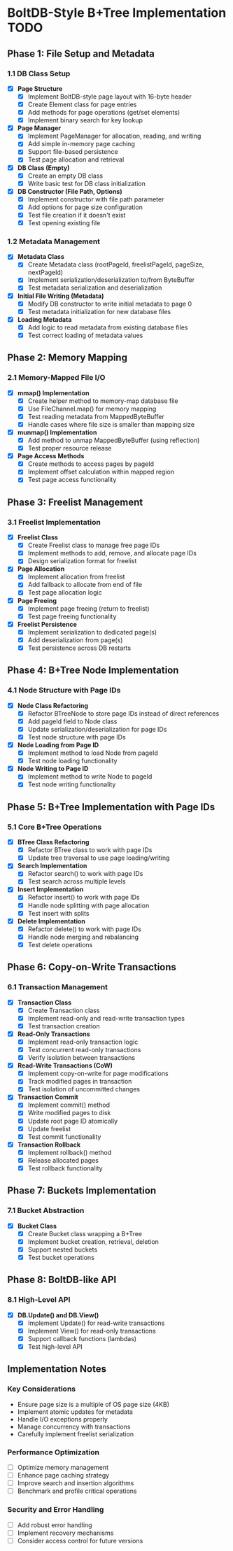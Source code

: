 # BoltDB-Style B+Tree Implementation TODO

## Phase 1: File Setup and Metadata

### 1.1 DB Class Setup
- [x] **Page Structure**
  - [x] Implement BoltDB-style page layout with 16-byte header
  - [x] Create Element class for page entries
  - [x] Add methods for page operations (get/set elements)
  - [x] Implement binary search for key lookup

- [x] **Page Manager**
  - [x] Implement PageManager for allocation, reading, and writing
  - [x] Add simple in-memory page caching
  - [x] Support file-based persistence
  - [x] Test page allocation and retrieval

- [x] **DB Class (Empty)**
  - [x] Create an empty DB class
  - [x] Write basic test for DB class initialization

- [x] **DB Constructor (File Path, Options)**
  - [x] Implement constructor with file path parameter
  - [x] Add options for page size configuration
  - [x] Test file creation if it doesn't exist
  - [x] Test opening existing file

### 1.2 Metadata Management
- [x] **Metadata Class**
  - [x] Create Metadata class (rootPageId, freelistPageId, pageSize, nextPageId)
  - [x] Implement serialization/deserialization to/from ByteBuffer
  - [x] Test metadata serialization and deserialization

- [x] **Initial File Writing (Metadata)**
  - [x] Modify DB constructor to write initial metadata to page 0
  - [x] Test metadata initialization for new database files

- [x] **Loading Metadata**
  - [x] Add logic to read metadata from existing database files
  - [x] Test correct loading of metadata values

## Phase 2: Memory Mapping

### 2.1 Memory-Mapped File I/O
- [x] **mmap() Implementation**
  - [x] Create helper method to memory-map database file
  - [x] Use FileChannel.map() for memory mapping
  - [x] Test reading metadata from MappedByteBuffer
  - [x] Handle cases where file size is smaller than mapping size

- [x] **munmap() Implementation**
  - [x] Add method to unmap MappedByteBuffer (using reflection)
  - [x] Test proper resource release

- [x] **Page Access Methods**
  - [x] Create methods to access pages by pageId
  - [x] Implement offset calculation within mapped region
  - [x] Test page access functionality

## Phase 3: Freelist Management

### 3.1 Freelist Implementation
- [x] **Freelist Class**
  - [x] Create Freelist class to manage free page IDs
  - [x] Implement methods to add, remove, and allocate page IDs
  - [x] Design serialization format for freelist

- [x] **Page Allocation**
  - [x] Implement allocation from freelist
  - [x] Add fallback to allocate from end of file
  - [x] Test page allocation logic

- [x] **Page Freeing**
  - [x] Implement page freeing (return to freelist)
  - [x] Test page freeing functionality

- [x] **Freelist Persistence**
  - [x] Implement serialization to dedicated page(s)
  - [x] Add deserialization from page(s)
  - [x] Test persistence across DB restarts

## Phase 4: B+Tree Node Implementation

### 4.1 Node Structure with Page IDs
- [x] **Node Class Refactoring**
  - [x] Refactor BTreeNode to store page IDs instead of direct references
  - [x] Add pageId field to Node class
  - [x] Update serialization/deserialization for page IDs
  - [x] Test node structure with page IDs

- [x] **Node Loading from Page ID**
  - [x] Implement method to load Node from pageId
  - [x] Test node loading functionality

- [x] **Node Writing to Page ID**
  - [x] Implement method to write Node to pageId
  - [x] Test node writing functionality

## Phase 5: B+Tree Implementation with Page IDs

### 5.1 Core B+Tree Operations
- [x] **BTree Class Refactoring**
  - [x] Refactor BTree class to work with page IDs
  - [x] Update tree traversal to use page loading/writing

- [x] **Search Implementation**
  - [x] Refactor search() to work with page IDs
  - [x] Test search across multiple levels

- [x] **Insert Implementation**
  - [x] Refactor insert() to work with page IDs
  - [x] Handle node splitting with page allocation
  - [x] Test insert with splits

- [x] **Delete Implementation**
  - [x] Refactor delete() to work with page IDs
  - [x] Handle node merging and rebalancing
  - [x] Test delete operations

## Phase 6: Copy-on-Write Transactions

### 6.1 Transaction Management
- [x] **Transaction Class**
  - [x] Create Transaction class
  - [x] Implement read-only and read-write transaction types
  - [x] Test transaction creation

- [x] **Read-Only Transactions**
  - [x] Implement read-only transaction logic
  - [x] Test concurrent read-only transactions
  - [x] Verify isolation between transactions

- [x] **Read-Write Transactions (CoW)**
  - [x] Implement copy-on-write for page modifications
  - [x] Track modified pages in transaction
  - [x] Test isolation of uncommitted changes

- [x] **Transaction Commit**
  - [x] Implement commit() method
  - [x] Write modified pages to disk
  - [x] Update root page ID atomically
  - [x] Update freelist
  - [x] Test commit functionality

- [x] **Transaction Rollback**
  - [x] Implement rollback() method
  - [x] Release allocated pages
  - [x] Test rollback functionality

## Phase 7: Buckets Implementation

### 7.1 Bucket Abstraction
- [x] **Bucket Class**
  - [x] Create Bucket class wrapping a B+Tree
  - [x] Implement bucket creation, retrieval, deletion
  - [x] Support nested buckets
  - [x] Test bucket operations

## Phase 8: BoltDB-like API

### 8.1 High-Level API
- [x] **DB.Update() and DB.View()**
  - [x] Implement Update() for read-write transactions
  - [x] Implement View() for read-only transactions
  - [x] Support callback functions (lambdas)
  - [x] Test high-level API

## Implementation Notes

### Key Considerations
- Ensure page size is a multiple of OS page size (4KB)
- Implement atomic updates for metadata
- Handle I/O exceptions properly
- Manage concurrency with transactions
- Carefully implement freelist serialization

### Performance Optimization
- [ ] Optimize memory management
- [ ] Enhance page caching strategy
- [ ] Improve search and insertion algorithms
- [ ] Benchmark and profile critical operations

### Security and Error Handling
- [ ] Add robust error handling
- [ ] Implement recovery mechanisms
- [ ] Consider access control for future versions
